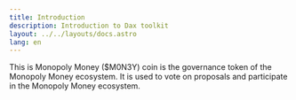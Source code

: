 ```yaml
---
title: Introduction
description: Introduction to Dax toolkit
layout: ../../layouts/docs.astro
lang: en
---
```


This is Monopoly Money ($M0N3Y) coin is the governance token of the Monopoly Money ecosystem. It is used to vote on proposals and participate in the Monopoly Money ecosystem.
